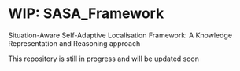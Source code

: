 # WIP: SASA_Framework
Situation-Aware Self-Adaptive Localisation Framework: A Knowledge Representation and Reasoning approach

This repository is still in progress and will be updated soon
